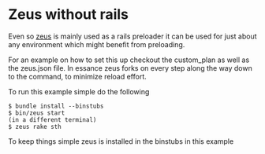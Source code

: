 Zeus without rails
==================

Even so [zeus](https://github.com/burke/zeus) is mainly used as a rails
preloader it can be used for just about any environment which might benefit
from preloading.

For an example on how to set this up checkout the custom\_plan as well as the
zeus.json file. In essance zeus forks on every step along the way down to the
command, to minimize reload effort.

To run this example simple do the following

    $ bundle install --binstubs
    $ bin/zeus start
    (in a different terminal)
    $ zeus rake sth

To keep things simple zeus is installed in the binstubs in this example
